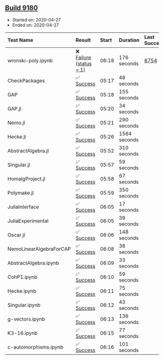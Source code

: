 ## [Build 9180](https://oscarci.mathematik.uni-kl.de/job/oscar/9180/)

* Started on: 2020-04-27
* Ended on: 2020-04-27

| Test Name    | Result | Start | Duration | Last Success | First Failure |
|:-------------|:-------|:------|:---------|:-------------|:--------------|
| wronski-poly.ipynb | ❌ [Failure (status = 1)](https://oscarci.mathematik.uni-kl.de/job/oscar/9180/artifact/logs/build-9180/wronski-poly.ipynb.log) | 06:18 | 176 seconds | [8754](https://oscarci.mathematik.uni-kl.de/job/oscar/8754/) | [8755](https://oscarci.mathematik.uni-kl.de/job/oscar/8755/) |
| CheckPackages | ✅ [Success](https://oscarci.mathematik.uni-kl.de/job/oscar/9180/artifact/logs/build-9180/CheckPackages.log) | 05:17 | 48 seconds |  |  |
| GAP | ✅ [Success](https://oscarci.mathematik.uni-kl.de/job/oscar/9180/artifact/logs/build-9180/GAP.log) | 05:18 | 155 seconds |  |  |
| GAP.jl | ✅ [Success](https://oscarci.mathematik.uni-kl.de/job/oscar/9180/artifact/logs/build-9180/GAP.jl.log) | 05:20 | 34 seconds |  |  |
| Nemo.jl | ✅ [Success](https://oscarci.mathematik.uni-kl.de/job/oscar/9180/artifact/logs/build-9180/Nemo.jl.log) | 05:21 | 290 seconds |  |  |
| Hecke.jl | ✅ [Success](https://oscarci.mathematik.uni-kl.de/job/oscar/9180/artifact/logs/build-9180/Hecke.jl.log) | 05:26 | 1564 seconds |  |  |
| AbstractAlgebra.jl | ✅ [Success](https://oscarci.mathematik.uni-kl.de/job/oscar/9180/artifact/logs/build-9180/AbstractAlgebra.jl.log) | 05:52 | 310 seconds |  |  |
| Singular.jl | ✅ [Success](https://oscarci.mathematik.uni-kl.de/job/oscar/9180/artifact/logs/build-9180/Singular.jl.log) | 05:57 | 59 seconds |  |  |
| HomalgProject.jl | ✅ [Success](https://oscarci.mathematik.uni-kl.de/job/oscar/9180/artifact/logs/build-9180/HomalgProject.jl.log) | 05:58 | 67 seconds |  |  |
| Polymake.jl | ✅ [Success](https://oscarci.mathematik.uni-kl.de/job/oscar/9180/artifact/logs/build-9180/Polymake.jl.log) | 05:59 | 350 seconds |  |  |
| JuliaInterface | ✅ [Success](https://oscarci.mathematik.uni-kl.de/job/oscar/9180/artifact/logs/build-9180/JuliaInterface.log) | 06:05 | 17 seconds |  |  |
| JuliaExperimental | ✅ [Success](https://oscarci.mathematik.uni-kl.de/job/oscar/9180/artifact/logs/build-9180/JuliaExperimental.log) | 06:05 | 39 seconds |  |  |
| Oscar.jl | ✅ [Success](https://oscarci.mathematik.uni-kl.de/job/oscar/9180/artifact/logs/build-9180/Oscar.jl.log) | 06:06 | 148 seconds |  |  |
| NemoLinearAlgebraForCAP | ✅ [Success](https://oscarci.mathematik.uni-kl.de/job/oscar/9180/artifact/logs/build-9180/NemoLinearAlgebraForCAP.log) | 06:08 | 38 seconds |  |  |
| AbstractAlgebra.ipynb | ✅ [Success](https://oscarci.mathematik.uni-kl.de/job/oscar/9180/artifact/logs/build-9180/AbstractAlgebra.ipynb.log) | 06:09 | 33 seconds |  |  |
| CohP1.ipynb | ✅ [Success](https://oscarci.mathematik.uni-kl.de/job/oscar/9180/artifact/logs/build-9180/CohP1.ipynb.log) | 06:10 | 59 seconds |  |  |
| Hecke.ipynb | ✅ [Success](https://oscarci.mathematik.uni-kl.de/job/oscar/9180/artifact/logs/build-9180/Hecke.ipynb.log) | 06:11 | 75 seconds |  |  |
| Singular.ipynb | ✅ [Success](https://oscarci.mathematik.uni-kl.de/job/oscar/9180/artifact/logs/build-9180/Singular.ipynb.log) | 06:12 | 43 seconds |  |  |
| g-vectors.ipynb | ✅ [Success](https://oscarci.mathematik.uni-kl.de/job/oscar/9180/artifact/logs/build-9180/g-vectors.ipynb.log) | 06:13 | 136 seconds |  |  |
| K3-16.ipynb | ✅ [Success](https://oscarci.mathematik.uni-kl.de/job/oscar/9180/artifact/logs/build-9180/K3-16.ipynb.log) | 06:15 | 77 seconds |  |  |
| c-automorphisms.ipynb | ✅ [Success](https://oscarci.mathematik.uni-kl.de/job/oscar/9180/artifact/logs/build-9180/c-automorphisms.ipynb.log) | 06:16 | 101 seconds |  |  |
